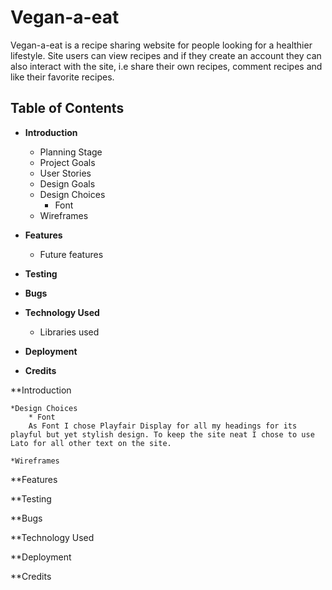 # **Vegan-a-eat**
Vegan-a-eat is a recipe sharing website for people looking for a healthier lifestyle. Site users can view recipes and if they create an account they can also interact with the site, i.e share their own recipes, comment recipes and like their favorite recipes. 

## **Table of Contents**
* **Introduction**
    * Planning Stage
    * Project Goals
    * User Stories
    * Design Goals
    * Design Choices
        * Font
    * Wireframes

* **Features**
    * Future features

* **Testing**

* **Bugs**

* **Technology Used**
    * Libraries used
    

* **Deployment** 

* **Credits** 


**Introduction

    *Design Choices
        * Font
        As Font I chose Playfair Display for all my headings for its playful but yet stylish design. To keep the site neat I chose to use Lato for all other text on the site. 
    
    *Wireframes
    

**Features

**Testing

**Bugs

**Technology Used

**Deployment

**Credits